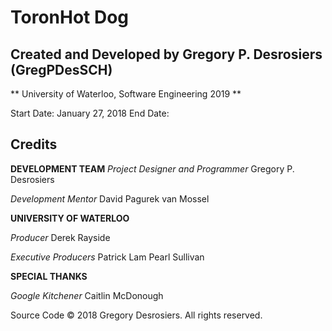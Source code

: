 # ToronHot Dog

## Created and Developed by Gregory P. Desrosiers (GregPDesSCH)
** University of Waterloo, Software Engineering 2019 **

Start Date: January 27, 2018
End Date:

## Credits

**DEVELOPMENT TEAM**
*Project Designer and Programmer*
Gregory P. Desrosiers

*Development Mentor*
David Pagurek van Mossel


**UNIVERSITY OF WATERLOO**

*Producer*
Derek Rayside

*Executive Producers*
Patrick Lam
Pearl Sullivan


**SPECIAL THANKS**

*Google Kitchener*
Caitlin McDonough


Source Code © 2018 Gregory Desrosiers. All rights reserved.